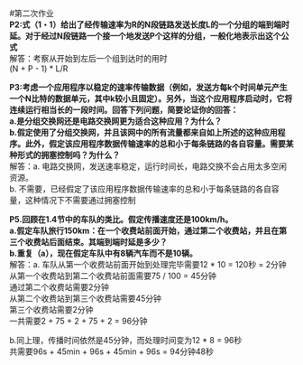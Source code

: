 #第二次作业  
**P2:式（1・1）给出了经传输速率为R的N段链路发送长度L的一个分组的端到端时延。对于经过N段链路一个接一个地发送P个这样的分组，一般化地表示出这个公式**  
解答：考察从开始到左后一个组到达时的用时  
(N + P - 1) * L/R  

**P3:考虑一个应用程序以稳定的速率传输数据（例如，发送方每k个时间单元产生一个N比特的数据单元，其中k较小且固定）。另外，当这个应用程序启动时，它将连续运行相当长的一段时间。回答下列问题，简要论证你的回答：  
a.是分组交换网还是电路交换网更为适合这种应用？为什么？  
b.假定使用了分组交换网，并且该网中的所有流量都来自如上所述的这种应用程序。此外，假定该应用程序数据传输速率的总和小于每条链路的各自容量。需要某种形式的拥塞控制吗？为什么？**  
解答：a. 电路交换网，发送速率稳定，运行时间长，电路交换不会占用太多空闲资源。  
b. 不需要，已经假定了该应用程序数据传输速率的总和小于每条链路的各自容量，这种情况下不需要通过拥塞控制  

**P5.回顾在1.4节中的车队的类比。假定传播速度还是100km/h。  
a.假定车队旅行150km：在一个收费站前面开始，通过第二个收费站，并且在第三个收费站后面结束。其端到端时延是多少？  
b.重复（a），现在假定车队中有8辆汽车而不是10辆。**  
解答：a. 车队从第一个收费站前面开始到处理完毕需要12 * 10 = 120秒 = 2分钟  
从第一个收费站到第二个收费站前面需要75 / 100 = 45分钟  
通过第二个收费站需要2分钟  
从第二个收费站到第三个收费站需要45分钟  
第三个收费站需要2分钟  
一共需要2 + 75 + 2 + 75 + 2 = 96分钟  

b.同上理，传播时间依然是45分钟，而处理时间变为12 * 8 = 96秒  
共需要96s + 45min + 96s + 45min + 96s = 94分钟48秒
